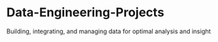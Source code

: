 # Data-Engineering-Projects
Building, integrating, and managing data for optimal analysis and insight
